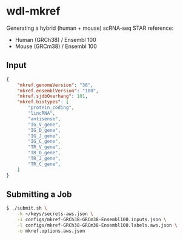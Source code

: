 # wdl-mkref

Generating a hybrid (human + mouse) scRNA-seq STAR reference:
- Human (GRCh38) / Ensembl 100
- Mouse (GRCm38) / Ensembl 100

## Input

```json
{
    "mkref.genomeVersion": "38",
    "mkref.ensemblVersion": "100",
    "mkref.sjdbOverhang": 101,
    "mkref.biotypes": [
        "protein_coding",
        "lincRNA",
        "antisense",
        "IG_V_gene",
        "IG_D_gene",
        "IG_J_gene",
        "IG_C_gene",
        "TR_V_gene",
        "TR_D_gene",
        "TR_J_gene",
        "TR_C_gene",
    ]
}
```

## Submitting a Job

```bash
$ ./submit.sh \
    -k ~/keys/secrets-aws.json \
    -i configs/mkref-GRCh38-GRCm38-Ensembl100.inputs.json \
    -l configs/mkref-GRCh38-GRCm38-Ensembl100.labels.aws.json \
    -o mkref.options.aws.json
```
